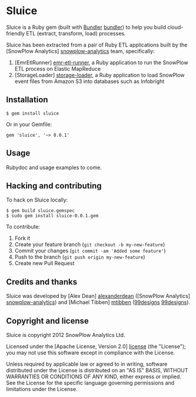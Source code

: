 # Sluice

Sluice is a Ruby gem (built with [Bundler] [bundler]) to help you build cloud-friendly ETL (extract, transform, load) processes.

Sluice has been extracted from a pair of Ruby ETL applications built by the [SnowPlow Analytics] [snowplow-analytics] team, specifically:

1. [EmrEtlRunner] [emr-etl-runner], a Ruby application to run the SnowPlow ETL process on Elastic MapReduce
2. [StorageLoader] [storage-loader], a Ruby application to load SnowPlow event files from Amazon S3 into databases such as Infobright

## Installation 

    $ gem install sluice

Or in your Gemfile:

    gem 'sluice', '~> 0.0.1'

## Usage

Rubydoc and usage examples to come.

## Hacking and contributing

To hack on Sluice locally:

    $ gem build sluice.gemspec
    $ sudo gem install sluice-0.0.1.gem

To contribute:

1. Fork it
2. Create your feature branch (`git checkout -b my-new-feature`)
3. Commit your changes (`git commit -am 'Added some feature'`)
4. Push to the branch (`git push origin my-new-feature`)
5. Create new Pull Request

## Credits and thanks

Sluice was developed by [Alex Dean] [alexanderdean] ([SnowPlow Analytics] [snowplow-analytics]) and [Michael Tibben] [mtibben] ([99designs] [99designs]).

## Copyright and license

Sluice is copyright 2012 SnowPlow Analytics Ltd.

Licensed under the [Apache License, Version 2.0] [license] (the "License");
you may not use this software except in compliance with the License.

Unless required by applicable law or agreed to in writing, software
distributed under the License is distributed on an "AS IS" BASIS,
WITHOUT WARRANTIES OR CONDITIONS OF ANY KIND, either express or implied.
See the License for the specific language governing permissions and
limitations under the License.

[bundler]: http://gembundler.com/

[snowplow-analytics]: http://snowplowanalytics.com
[alexanderdean]: https://github.com/alexanderdean
[mtibben]: https://github.com/mtibben
[99designs]: http://99designs.com

[emr-etl-runner]: https://github.com/snowplow/snowplow/tree/master/3-etl/emr-etl-runner
[storage-loader]: https://github.com/snowplow/snowplow/tree/master/4-storage/storage-loader

[license]: http://www.apache.org/licenses/LICENSE-2.0